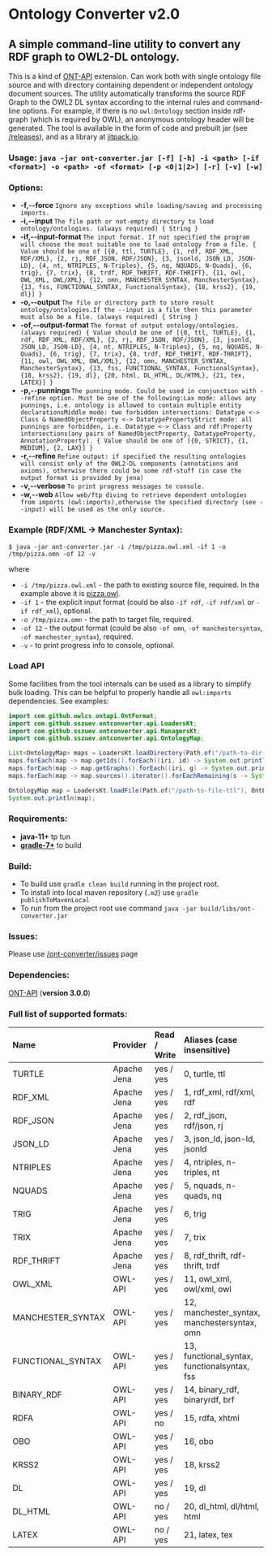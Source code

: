 # Ontology Converter v2.0

## A simple command-line utility to convert any RDF graph to OWL2-DL ontology.

This is a kind of [ONT-API](https://github.com/owlcs/ont-api) extension.
Can work both with single ontology file source and with directory containing dependent or independent ontology document sources.
The utility automatically transforms the source RDF Graph to the OWL2 DL syntax according to the internal rules and command-line options.
For example, if there is no `owl:Ontology` section inside rdf-graph (which is required by OWL), an anonymous ontology header will be generated.
The tool is available in the form of code and prebuilt jar (see [/releases](https://github.com/sszuev/ont-converter/releases)), 
and as a library at [jitpack.io](https://jitpack.io).

### Usage: `java -jar ont-converter.jar [-f] [-h] -i <path> [-if <format>] -o <path> -of <format> [-p <0|1|2>] [-r] [-v] [-w]`

### Options:

* **-f,--force**                     `Ignore any exceptions while loading/saving and processing imports.`
* **-i,--input <path>**              `The file path or not-empty directory to load ontology/ontologies. (always required) { String }`
* **-if,--input-format <format>**    `The input format. If not specified the program will choose the most suitable one to load ontology from a file. { Value should be one of [{0, ttl, TURTLE}, {1, rdf, RDF_XML, RDF/XML}, {2, rj, RDF_JSON, RDF/JSON}, {3, jsonld, JSON_LD, JSON-LD}, {4, nt, NTRIPLES, N-Triples}, {5, nq, NQUADS, N-Quads}, {6, trig}, {7, trix}, {8, trdf, RDF_THRIFT, RDF-THRIFT}, {11, owl, OWL_XML, OWL/XML}, {12, omn, MANCHESTER_SYNTAX, ManchesterSyntax}, {13, fss, FUNCTIONAL_SYNTAX, FunctionalSyntax}, {18, krss2}, {19, dl}] }`
* **-o,--output <path>**             `The file or directory path to store result ontology/ontologies.If the --input is a file then this parameter must also be a file. (always required) { String }`
* **-of,--output-format <format>**   `The format of output ontology/ontologies. (always required) { Value should be one of [{0, ttl, TURTLE}, {1, rdf, RDF_XML, RDF/XML}, {2, rj, RDF_JSON, RDF/JSON}, {3, jsonld, JSON_LD, JSON-LD}, {4, nt, NTRIPLES, N-Triples}, {5, nq, NQUADS, N-Quads}, {6, trig}, {7, trix}, {8, trdf, RDF_THRIFT, RDF-THRIFT}, {11, owl, OWL_XML, OWL/XML}, {12, omn, MANCHESTER_SYNTAX, ManchesterSyntax}, {13, fss, FUNCTIONAL_SYNTAX, FunctionalSyntax}, {18, krss2}, {19, dl}, {20, html, DL_HTML, DL/HTML}, {21, tex, LATEX}] }`
* **-p,--punnings <mode>**           `The punning mode. Could be used in conjunction with --refine option. Must be one of the following:Lax mode: allows any punnings, i.e. ontology is allowed to contain multiple entity declarationsMiddle mode: two forbidden intersections: Datatype <-> Class & NamedObjectProperty <-> DatatypePropertyStrict mode: all punnings are forbidden, i.e. Datatype <-> Class and rdf:Property intersections(any pairs of NamedObjectProperty, DatatypeProperty, AnnotationProperty). { Value should be one of [{0, STRICT}, {1, MEDIUM}, {2, LAX}] }`
* **-r,--refine**                    `Refine output: if specified the resulting ontologies will consist only of the OWL2-DL components (annotations and axioms), otherwise there could be some rdf-stuff (in case the output format is provided by jena)`
* **-v,--verbose**                   `To print progress messages to console.`
* **-w,--web**                       `Allow web/ftp diving to retrieve dependent ontologies from imports (owl:imports),otherwise the specified directory (see --input) will be used as the only source.`

### Example (RDF/XML -> Manchester Syntax):

`$ java -jar ont-converter.jar -i /tmp/pizza.owl.xml -if 1 -o /tmp/pizza.omn -of 12 -v`

where
* `-i /tmp/pizza.owl.xml` - the path to existing source file, required. In the example above it is [pizza.owl](https://protege.stanford.edu/ontologies/pizza/pizza.owl).
* `-if 1` - the explicit input format (could be also `-if rdf`, `-if rdf/xml` or `-if rdf_xml`), optional.
* `-o /tmp/pizza.omn` - the path to target file, required.
* `-of 12` - the output format (could be also `-of omn`, `-of manchestersyntax`, `-of manchester_syntax`), required.
* `-v` - to print progress info to console, optional.

### Load API
Some facilities from the tool internals can be used as a library to simplify bulk loading. 
This can be helpful to properly handle all `owl:imports` dependencies. See examples:
```java
import com.github.owlcs.ontapi.OntFormat;
import com.github.sszuev.ontconverter.api.LoadersKt;
import com.github.sszuev.ontconverter.api.ManagersKt;
import com.github.sszuev.ontconverter.api.OntologyMap;

List<OntologyMap> maps = LoadersKt.loadDirectory(Path.of("/path-to-dir-with-ontologies"), null, false, ManagersKt::createSoftManager);
maps.forEach(map -> map.getIds().forEach((iri, id) -> System.out.println("document-iri = " + iri + " => id=" + id)));
maps.forEach(map -> map.getGraphs().forEach((iri, g) -> System.out.println("document-iri = " + iri + " => triples=" + g.size())));
maps.forEach(map -> map.sources().iterator().forEachRemaining(s -> System.out.println("document-source = " + s)));

OntologyMap map = LoadersKt.loadFile(Path.of("/path-to-file-ttl"), OntFormat.TURTLE, false, ManagersKt.createSoftManager());
System.out.println(map);
```
### Requirements:
* **java-11+** tp tun
* **[gradle-7+](https://gradle.org/)** to build

### Build:
- To build use `gradle clean build` running in the project root.
- To install into local maven repository (`.m2`) use `gradle publishToMavenLocal`
- To run from the project root use command `java -jar build/libs/ont-converter.jar`

### Issues:
Please use [/ont-converter/issues](https://github.com/sszuev/ont-converter/issues) page

### Dependencies:
[ONT-API](https://github.com/owlcs/ont-api) (__version 3.0.0__)

### Full list of supported formats:
| Name | Provider | Read / Write | Aliases (case insensitive) |
| :-------------  | :------------- | :-------------| :----- |
| TURTLE | Apache Jena | yes / yes | 0, turtle, ttl |
| RDF_XML | Apache Jena | yes / yes | 1, rdf_xml, rdf/xml, rdf |
| RDF_JSON | Apache Jena | yes / yes | 2, rdf_json, rdf/json, rj |
| JSON_LD | Apache Jena | yes / yes | 3, json_ld, json-ld, jsonld |
| NTRIPLES | Apache Jena | yes / yes | 4, ntriples, n-triples, nt |
| NQUADS | Apache Jena | yes / yes | 5, nquads, n-quads, nq |
| TRIG | Apache Jena | yes / yes | 6, trig |
| TRIX | Apache Jena | yes / yes | 7, trix |
| RDF_THRIFT | Apache Jena | yes / yes | 8, rdf_thrift, rdf-thrift, trdf |
| OWL_XML | OWL-API | yes / yes | 11, owl_xml, owl/xml, owl |
| MANCHESTER_SYNTAX | OWL-API | yes / yes | 12, manchester_syntax, manchestersyntax, omn |
| FUNCTIONAL_SYNTAX | OWL-API | yes / yes | 13, functional_syntax, functionalsyntax, fss |
| BINARY_RDF | OWL-API | yes / yes | 14, binary_rdf, binaryrdf, brf |
| RDFA | OWL-API | yes / no | 15, rdfa, xhtml |
| OBO | OWL-API | yes / yes | 16, obo |
| KRSS2 | OWL-API | yes / yes | 18, krss2 |
| DL | OWL-API | yes / yes | 19, dl |
| DL_HTML | OWL-API | no / yes | 20, dl_html, dl/html, html |
| LATEX | OWL-API | no / yes | 21, latex, tex |
